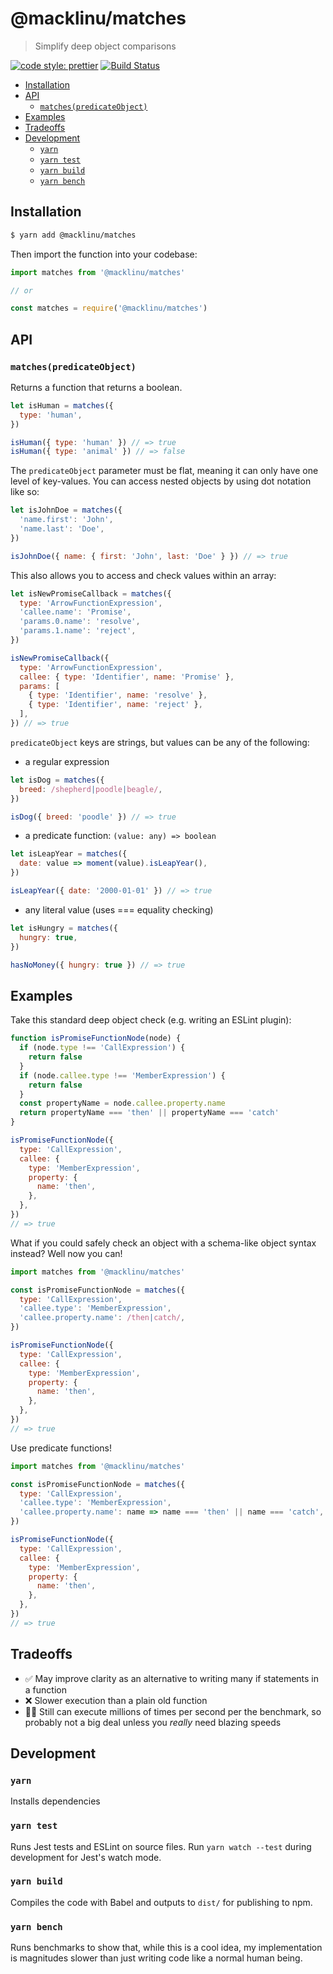 # @macklinu/matches

> Simplify deep object comparisons

[![code style: prettier](https://img.shields.io/badge/code_style-prettier-ff69b4.svg)](https://github.com/prettier/prettier)
[![Build Status](https://travis-ci.org/macklinu/matches.svg?branch=master)](https://travis-ci.org/macklinu/matches)

<!-- START doctoc generated TOC please keep comment here to allow auto update -->
<!-- DON'T EDIT THIS SECTION, INSTEAD RE-RUN doctoc TO UPDATE -->

- [Installation](#installation)
- [API](#api)
  - [`matches(predicateObject)`](#matchespredicateobject)
- [Examples](#examples)
- [Tradeoffs](#tradeoffs)
- [Development](#development)
  - [`yarn`](#yarn)
  - [`yarn test`](#yarn-test)
  - [`yarn build`](#yarn-build)
  - [`yarn bench`](#yarn-bench)

<!-- END doctoc generated TOC please keep comment here to allow auto update -->

## Installation

```sh
$ yarn add @macklinu/matches
```

Then import the function into your codebase:

```js
import matches from '@macklinu/matches'

// or

const matches = require('@macklinu/matches')
```

## API

### `matches(predicateObject)`

Returns a function that returns a boolean.

```js
let isHuman = matches({
  type: 'human',
})

isHuman({ type: 'human' }) // => true
isHuman({ type: 'animal' }) // => false
```

The `predicateObject` parameter must be flat, meaning it can only have one level
of key-values. You can access nested objects by using dot notation like so:

```js
let isJohnDoe = matches({
  'name.first': 'John',
  'name.last': 'Doe',
})

isJohnDoe({ name: { first: 'John', last: 'Doe' } }) // => true
```

This also allows you to access and check values within an array:

```js
let isNewPromiseCallback = matches({
  type: 'ArrowFunctionExpression',
  'callee.name': 'Promise',
  'params.0.name': 'resolve',
  'params.1.name': 'reject',
})

isNewPromiseCallback({
  type: 'ArrowFunctionExpression',
  callee: { type: 'Identifier', name: 'Promise' },
  params: [
    { type: 'Identifier', name: 'resolve' },
    { type: 'Identifier', name: 'reject' },
  ],
}) // => true
```

`predicateObject` keys are strings, but values can be any of the following:

- a regular expression

```js
let isDog = matches({
  breed: /shepherd|poodle|beagle/,
})

isDog({ breed: 'poodle' }) // => true
```

- a predicate function: `(value: any) => boolean`

```js
let isLeapYear = matches({
  date: value => moment(value).isLeapYear(),
})

isLeapYear({ date: '2000-01-01' }) // => true
```

- any literal value (uses === equality checking)

```js
let isHungry = matches({
  hungry: true,
})

hasNoMoney({ hungry: true }) // => true
```

## Examples

Take this standard deep object check (e.g. writing an ESLint plugin):

```js
function isPromiseFunctionNode(node) {
  if (node.type !== 'CallExpression') {
    return false
  }
  if (node.callee.type !== 'MemberExpression') {
    return false
  }
  const propertyName = node.callee.property.name
  return propertyName === 'then' || propertyName === 'catch'
}

isPromiseFunctionNode({
  type: 'CallExpression',
  callee: {
    type: 'MemberExpression',
    property: {
      name: 'then',
    },
  },
})
// => true
```

What if you could safely check an object with a schema-like object syntax
instead? Well now you can!

```js
import matches from '@macklinu/matches'

const isPromiseFunctionNode = matches({
  type: 'CallExpression',
  'callee.type': 'MemberExpression',
  'callee.property.name': /then|catch/,
})

isPromiseFunctionNode({
  type: 'CallExpression',
  callee: {
    type: 'MemberExpression',
    property: {
      name: 'then',
    },
  },
})
// => true
```

Use predicate functions!

```js
import matches from '@macklinu/matches'

const isPromiseFunctionNode = matches({
  type: 'CallExpression',
  'callee.type': 'MemberExpression',
  'callee.property.name': name => name === 'then' || name === 'catch',
})

isPromiseFunctionNode({
  type: 'CallExpression',
  callee: {
    type: 'MemberExpression',
    property: {
      name: 'then',
    },
  },
})
// => true
```

## Tradeoffs

- ✅ May improve clarity as an alternative to writing many if statements in a
  function
- ❌ Slower execution than a plain old function
- 🤷‍♂️ Still can execute millions of times per second per the benchmark, so
  probably not a big deal unless you _really_ need blazing speeds

## Development

### `yarn`

Installs dependencies

### `yarn test`

Runs Jest tests and ESLint on source files. Run `yarn watch --test` during
development for Jest's watch mode.

### `yarn build`

Compiles the code with Babel and outputs to `dist/` for publishing to npm.

### `yarn bench`

Runs benchmarks to show that, while this is a cool idea, my implementation is
magnitudes slower than just writing code like a normal human being.
